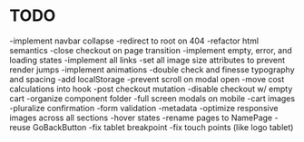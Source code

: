 # TODO

-implement navbar collapse
-redirect to root on 404
-refactor html semantics
-close checkout on page transition
-implement empty, error, and loading states
-implement all links
-set all image size attributes to prevent render jumps
-implement animations
-double check and finesse typography and spacing
-add localStorage
-prevent scroll on modal open
-move cost calculations into hook
-post checkout mutation
-disable checkout w/ empty cart
-organize component folder
-full screen modals on mobile
-cart images
-pluralize confirmation
-form validation
-metadata
-optimize responsive images across all sections
-hover states
-rename pages to NamePage
-reuse GoBackButton
-fix tablet breakpoint
-fix touch points (like logo tablet)

